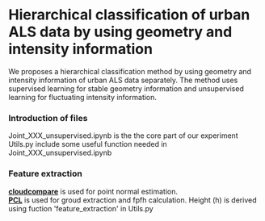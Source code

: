 # Hierarchical classification of urban ALS data by using geometry and intensity information
We proposes a hierarchical classification method by using geometry and intensity information of urban ALS data separately. The method uses supervised learning for stable geometry information and unsupervised learning for fluctuating intensity information.

### Introduction of files
Joint_XXX_unsupervised.ipynb is the the core part of our experiment
Utils.py include some useful function needed in Joint_XXX_unsupervised.ipynb

### Feature extraction
[**cloudcompare**](https://www.danielgm.net/cc/) is used for point normal estimation.  
[**PCL**](http://pointclouds.org/) is used for groud extraction and fpfh calculation.
Height (h) is derived using fuction 'feature_extraction' in Utils.py
